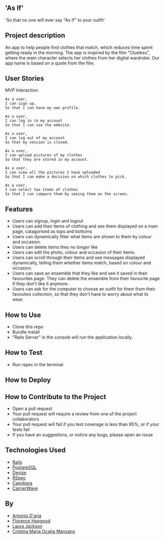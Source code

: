 'As If'
------

'So that no one will ever say "As If" to your outfit'

Project description 
------

An app to help people find clothes that match, which reduces time spent getting ready in the morning. The app is inspired by the film "Clueless", where the main character selects her clothes from her digital wardrobe. Our app name is based on a quote from the film.

User Stories
------

MVP Interaction:
```
As a user,
I can sign up,
So that I can have my own profile.

As a user,
I can log in to my account
So that I can use the website.

As a user,
I can log out of my account
So that my session is closed.

As a user,
I can upload pictures of my clothes
So that they are stored in my account.

As a user,
I can view all the pictures I have uploaded
So that I can make a decision on which clothes to pick.

As a user,
I can select two items of clothes
So that I can compare them by seeing them on the screen.
```

Features
------
- Users can signup, login and logout
- Users can add their items of clothing and see them displayed on a main page, catagorised as tops and bottoms
- Users can dynamically filter what items are shown to them by colour and occasion.  
- Users can delete items they no longer like
- Users can edit the photo, colour and occasion of their items. 
- Users can scroll through their items and see messages displayed dynamically, telling them whether items match, based on colour and occasion. 
- Users can save an ensemble that they like and see it saved in their favourites page. They can delete the ensemble from their favourite page if they don't like it anymore. 
- Users can ask for the computer to choose an outfit for them from their favouites collection, so that they don't have to worry about what to wear.


How to Use
--------
- Clone this repo
- Bundle install
- "Rails Server" in the console will run the application locally.

How to Test
-------
- Run rspec in the terminal

How to Deploy
-------

How to Contribute to the Project
-------
- Open a pull request 
- Your pull request will require a review from one of the project collaborators 
- Your pull request will fail if you test coverage is less than 95%, or if your tests fail
- If you have an suggestions, or notice any bugs, please open an issue

Technologies Used 
------

- [Rails](https://rubyonrails.org/)
- [PostgreSQL](https://www.postgresql.org/)
- [Devise](https://github.com/plataformatec/devise)
- [RSpec](http://rspec.info/)
- [Capybara](https://github.com/teamcapybara/capybara)
- [CarrierWave](https://github.com/carrierwaveuploader/carrierwave)

By
---
- [Antonio D'aria](https://github.com/AntonioDaria)
- [Florence Hapgood](https://github.com/FlorenceHapgood)
- [Laura Jackson](https://github.com/ShinyVerse)
- [Cristina María Ocaña Manzano](https://github.com/cristinaocanamanzano)

